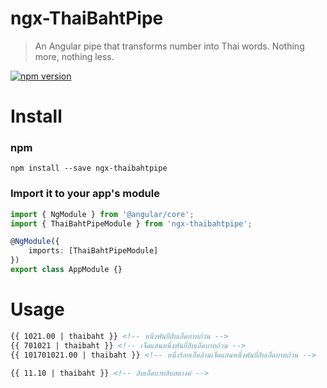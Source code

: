 # ngx-ThaiBahtPipe

> An Angular pipe that transforms number into Thai words. Nothing more, nothing less.

[![npm version](https://badge.fury.io/js/ngx-thaibahtpipe.svg)](https://badge.fury.io/js/ngx-thaibahtpipe)

# Install
### npm
```
npm install --save ngx-thaibahtpipe
```

### Import it to your app's module
```typescript
import { NgModule } from '@angular/core';
import { ThaiBahtPipeModule } from 'ngx-thaibahtpipe';

@NgModule({
    imports: [ThaiBahtPipeModule]
})
export class AppModule {}
```

# Usage
```html
{{ 1021.00 | thaibaht }} <!-- หนึ่งพันยี่สิบเอ็ดบาทถ้วน -->
{{ 701021 | thaibaht }} <!-- เจ็ดแสนหนึ่งพันยี่สิบเอ็ดบาทถ้วน -->
{{ 101701021.00 | thaibaht }} <!-- หนึ่งร้อยเอ็ดล้านเจ็ดแสนหนึ่งพันยี่สิบเอ็ดบาทถ้วน -->

{{ 11.10 | thaibaht }} <!-- สิบเอ็ดบาทสิบสตางค์ -->
```
